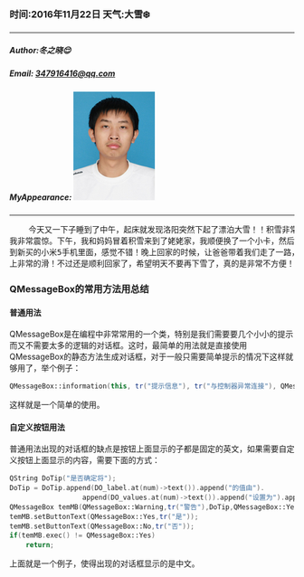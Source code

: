 ### 时间:2016年11月22日 天气:大雪:snowflake:
-----
#####   Author:冬之晓:relieved:
#####   Email: 347916416@qq.com
#####   MyAppearance: ![MyAppearance](../MyPicture.JPG "我的头像")
----------

<pre>
    今天又一下子睡到了中午，起床就发现洛阳突然下起了漂泊大雪！！积雪非常的厚，令
我非常震惊。下午，我和妈妈冒着积雪来到了姥姥家，我顺便换了一个小卡，然后把小卡放
到新买的小米5手机里面，感觉不错！晚上回家的时候，让爸爸带着我们走了一路，但是路
上非常的滑！不过还是顺利回家了，希望明天不要再下雪了，真的是非常不方便！
</pre>

### QMessageBox的常用方法用总结

#### 普通用法

QMessageBox是在编程中非常常用的一个类，特别是我们需要要几个小小的提示而又不需要太多的逻辑的对话框。这时，最简单的用法就是直接使用QMessageBox的静态方法生成对话框，对于一般只需要简单提示的情况下这样就够用了，举个例子：

```C++
QMessageBox::information(this, tr("提示信息"), tr("与控制器异常连接"), QMessageBox::NoButton);    
```

这样就是一个简单的使用。


#### 自定义按钮用法

普通用法出现的对话框的缺点是按钮上面显示的子都是固定的英文，如果需要自定义按钮上面显示的内容，需要下面的方式：

```C++
QString DoTip("是否确定将");
DoTip = DoTip.append(DO_label.at(num)->text()).append("的值由").
                  append(DO_values.at(num)->text()).append("设置为").append(QString::number(tipnum));
QMessageBox temMB(QMessageBox::Warning,tr("警告"),DoTip,QMessageBox::Yes | QMessageBox::No);   //!< @bug 后期可以多项提示
temMB.setButtonText(QMessageBox::Yes,tr("是"));
temMB.setButtonText(QMessageBox::No,tr("否"));
if(temMB.exec() != QMessageBox::Yes)
    return;
```

上面就是一个例子，使得出现的对话框显示的是中文。